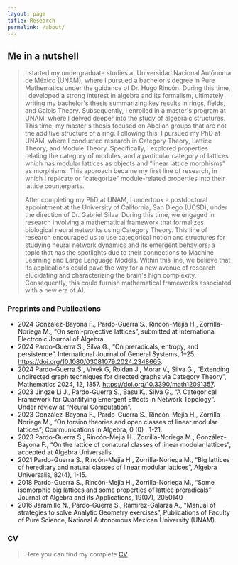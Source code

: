 ```yaml
---
layout: page
title: Research
permalink: /about/
---
```


## Me in a nutshell
>I started my undergraduate studies at Universidad Nacional Autónoma de México (UNAM), where I pursued a bachelor's degree in Pure Mathematics under the guidance of Dr. Hugo Rincón. During this time, I developed a strong interest in algebra and its formalism, ultimately writing my bachelor's thesis summarizing key results in rings, fields, and Galois Theory.  Subsequently, I enrolled in a master's program at UNAM, where I delved deeper into the study of algebraic structures. This time, my master's thesis focused on Abelian groups that are not the additive structure of a ring. Following this, I pursued my PhD at UNAM, where I conducted research in Category Theory, Lattice Theory, and Module Theory. Specifically, I explored properties relating the category of modules, and a particular category of lattices which has modular lattices as objects and “linear lattice morphisms” as morphisms.  This approach became my first line of research, in which I replicate or  “categorize” module-related properties into their lattice counterparts.
>
> 
> After completing my PhD at UNAM, I undertook a postdoctoral appointment at the University of California, San Diego (UCSD), under the direction of Dr. Gabriel Silva. During this time, we  engaged in research involving a mathematical framework that formalizes biological neural networks using Category Theory. This line of research encouraged us to use categorical notion and structures for studying neural network dynamics and its emergent behaviors;  a topic that has the spotlights due to their connections to Machine Learning and Large Language Models. Within this line, we believe that its applications could pave the way for a new avenue of research elucidating and characterizing the brain's high complexity. Consequently, this could furnish mathematical frameworks associated with a new era of AI.
>
>

### Preprints and Publications
- 2024 González-Bayona F., Pardo-Guerra S., Rincón-Mejía H., Zorrilla-Noriega M., “On semi-projective lattices”, submitted at International Electronic Journal of Algebra.
- 2024 Pardo-Guerra S., Silva G., “On preradicals, entropy, and persistence”, International Journal of General Systems, 1–25. https://doi.org/10.1080/03081079.2024.2348665.
- 2024 Pardo-Guerra S., Vivek G, Roldan J., Morar V., Silva G., “Extending undirected graph techniques for directed graphs via Category Theory”, Mathematics 2024, 12, 1357. https://doi.org/10.3390/math12091357.
- 2023 Jingze Li J., Pardo-Guerra S., Basu K., Silva G., “A Categorical Framework for Quantifying Emergent Effects in Network Topology”. Under review at “Neural Computation”.
- 2023 González-Bayona F., Pardo-Guerra S., Rincón-Mejía H., Zorrilla-Noriega M., “On torsion theories and open classes of linear modular lattices”; Communications in Algebra, 0 (0) , 1-21.
- 2023 Pardo-Guerra S., Rincón-Mejía H., Zorrilla-Noriega M., González-Bayona F., “On the lattice of conatural classes of linear modular lattices”, accepted at Algebra Universalis.
- 2021 Pardo-Guerra S., Rincón-Mejía H., Zorrilla-Noriega M., “Big lattices of hereditary and natural classes of linear modular lattices”, Algebra Universalis, 82(4), 1-15.
- 2018 Pardo-Guerra S., Rincón-Mejía H., Zorrilla-Noriega M., “Some isomorphic big lattices and some properties of lattice preradicals” Journal of Algebra and its Applications, 19(07), 2050140
- 2016 Jaramillo N., Pardo-Guerra S., Ramirez-Galarza A., “Manual of strategies to solve Analytic Geometry exercises”, Publications of Faculty of Pure Science, National Autonomous Mexican University (UNAM).

### CV
>Here you can find my complete [CV](https://spardog.github.io/CV.pdf)
